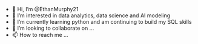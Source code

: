 - 👋 Hi, I’m @EthanMurphy21
- 👀 I’m interested in data analytics, data science and AI modeling
- 🌱 I’m currently learning python and am continuing to build my SQL skills 
- 💞️ I’m looking to collaborate on ...
- 📫 How to reach me ...

<!---
EthanMurphy21/EthanMurphy21 is a ✨ special ✨ repository because its `README.md` (this file) appears on your GitHub profile.
You can click the Preview link to take a look at your changes.
--->
